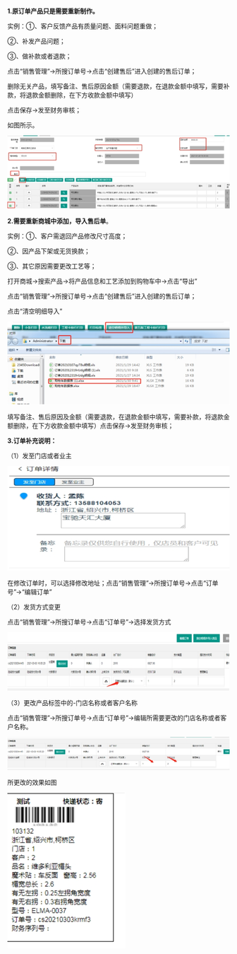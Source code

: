 **1.原订单产品只是需要重新制作。**

实例：①、客户反馈产品有质量问题、面料问题重做；

②、补发产品问题；

③、做补款或者退款；

点击“销售管理”→所搜订单号→点击“创建售后”进入创建的售后订单；

删除无关产品，填写备注、售后原因金额（需要退款，在退款金额中填写，需要补款，将退款金额删除，在下方收款金额中填写）

点击保存→发至财务审核；

如图所示。

![img](../images/wps1-1718945122813.jpg) 

**2.需要重新商城中添加，导入售后单**。

实例：①、客户需退回产品修改尺寸高度；

②、因产品下架或无货换款；

③、其它原因需要更改工艺等；

打开商城→搜索产品→将产品信息和工艺添加到购物车中→点击“导出”

点击“销售管理”→所搜订单号→点击“创建售后”进入创建的售后订单；

点击“清空明细导入”

![img](../images/wps2-1718945122816.jpg) 

填写备注、售后原因及金额（需要退款，在退款金额中填写，需要补款，将退款金额删除，在下方收款金额中填写）点击保存→发至财务审核；

**3.订单补充说明：**

（1）发至门店或者业主

![img](../images/wps3-1718945122816.jpg) 

在修改订单时，可以选择修改地址；点击“销售管理”→所搜订单号→点击“订单号”→“编辑订单”

（2）发货方式变更

点击“销售管理”→所搜订单号→点击“订单号”→选择发货方式

![img](../images/wps4-1718945122816.jpg) 

（3）更改产品标签中的-门店名称或者客户名称

点击“销售管理”→所搜订单号→点击“订单号”→编辑所需要更改的门店名称或者客户名称。

![img](../images/wps5-1718945122816.jpg) 

所更改的效果如图

![img](../images/wps6-1718945122816.jpg) 

 



 